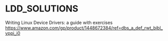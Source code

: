 # LDD_SOLUTIONS
Writing Linux Device Drivers: a guide with exercises
https://www.amazon.com/gp/product/1448672384/ref=dbs_a_def_rwt_bibl_vppi_i0
